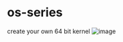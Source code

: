 # os-series
create your own 64 bit kernel
![image](https://user-images.githubusercontent.com/70840640/115320215-e2f9f680-a19a-11eb-8ed0-63d173bc6d35.png)
